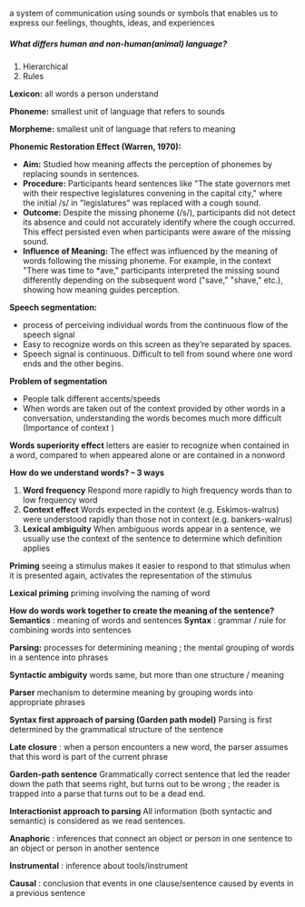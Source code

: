 a system of communication using sounds or symbols that enables us to express our feelings, thoughts, ideas, and experiences

##### What differs human and non-human(animal) language? 
1. Hierarchical 
2. Rules 

**Lexicon:**
all words a person understand

**Phoneme:**
smallest unit of language that refers to sounds

**Morpheme:**
smallest unit of language that refers to meaning

**Phonemic Restoration Effect (Warren, 1970):**

- **Aim:** Studied how meaning affects the perception of phonemes by replacing sounds in sentences.
- **Procedure:** Participants heard sentences like "The state governors met with their respective legislatures convening in the capital city," where the initial /s/ in "legislatures" was replaced with a cough sound.
- **Outcome:** Despite the missing phoneme (/s/), participants did not detect its absence and could not accurately identify where the cough occurred. This effect persisted even when participants were aware of the missing sound.
- **Influence of Meaning:** The effect was influenced by the meaning of words following the missing phoneme. For example, in the context "There was time to *ave," participants interpreted the missing sound differently depending on the subsequent word ("save," "shave," etc.), showing how meaning guides perception.

**Speech segmentation:**
- process of perceiving individual words from the continuous flow of the speech signal
- Easy to recognize words on this screen as they’re separated by spaces. 
- Speech signal is continuous. Difficult to tell from sound where one word ends and the other begins.

**Problem of segmentation**
- People talk different accents/speeds
- When words are taken out of the context provided by other words in a conversation, understanding the words becomes much more difficult (Importance of context )

**Words superiority effect**
letters are easier to recognize when contained in a word, compared to when appeared alone or are contained in a nonword


**How do we understand words? – 3 ways** 
1. **Word frequency**
	Respond more rapidly to high frequency words than to low frequency word
2. **Context effect**
	Words expected in the context (e.g. Eskimos-walrus) were understood rapidly than those not in context (e.g. bankers-walrus)
3. **Lexical ambiguity**
	When ambiguous words appear in a sentence, we usually use the context of the sentence to determine which definition applies

**Priming**
seeing a stimulus makes it easier to respond to that stimulus when it is presented again, activates the representation of the stimulus

**Lexical priming** 
priming involving the naming of word

**How do words work together to create the meaning of the sentence?**
**Semantics** : meaning of words and sentences 
**Syntax** : grammar / rule for combining words into sentences

**Parsing:**
processes for determining meaning ; the mental grouping of words in a sentence into phrases

**Syntactic ambiguity** 
words same, but more than one structure / meaning

**Parser** 
mechanism to determine meaning by grouping words into appropriate phrases

**Syntax first approach of parsing (Garden path model)**
Parsing is first determined by the grammatical structure of the sentence

**Late closure** : when a person encounters a new word, the parser assumes that this word is part of the current phrase

**Garden-path sentence** 
Grammatically correct sentence that led the reader down the path that seems right, but turns out to be wrong ; the reader is trapped into a parse that turns out to be a dead end.

**Interactionist approach to parsing**
All information (both syntactic and semantic) is considered as we read sentences.

**Anaphoric** : inferences that connect an object or person in one sentence to an object or person in another sentence

**Instrumental** : inference about tools/instrument

**Causal** : conclusion that events in one clause/sentence caused by events in a previous sentence

